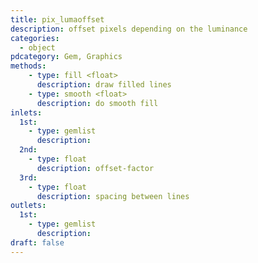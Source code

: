 ```yaml
---
title: pix_lumaoffset
description: offset pixels depending on the luminance
categories:
  - object
pdcategory: Gem, Graphics
methods:
    - type: fill <float>
      description: draw filled lines
    - type: smooth <float>
      description: do smooth fill
inlets:
  1st:
    - type: gemlist
      description:
  2nd:
    - type: float
      description: offset-factor
  3rd:
    - type: float
      description: spacing between lines
outlets:
  1st:
    - type: gemlist
      description:
draft: false
---
```

